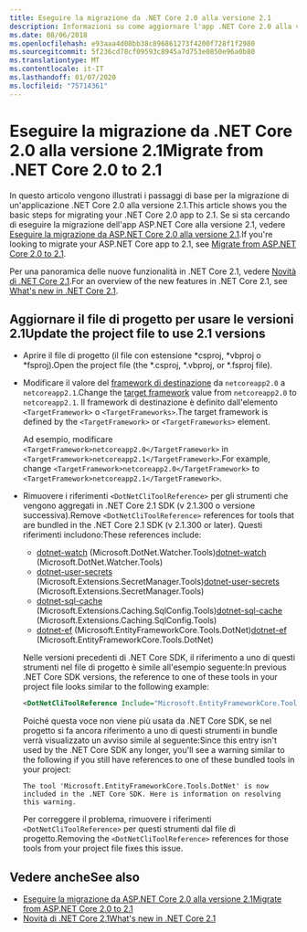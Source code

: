 ```yaml
---
title: Eseguire la migrazione da .NET Core 2.0 alla versione 2.1
description: Informazioni su come aggiornare l'app .NET Core 2.0 alla versione 2.1.
ms.date: 08/06/2018
ms.openlocfilehash: e93aaa4d08bb38c896861273f4200f728f1f2980
ms.sourcegitcommit: 5f236cd78cf09593c8945a7d753e0850e96a0b80
ms.translationtype: MT
ms.contentlocale: it-IT
ms.lasthandoff: 01/07/2020
ms.locfileid: "75714361"
---
```

# <a name="migrate-from-net-core-20-to-21"></a><span data-ttu-id="db462-103">Eseguire la migrazione da .NET Core 2.0 alla versione 2.1</span><span class="sxs-lookup"><span data-stu-id="db462-103">Migrate from .NET Core 2.0 to 2.1</span></span>

<span data-ttu-id="db462-104">In questo articolo vengono illustrati i passaggi di base per la migrazione di un'applicazione .NET Core 2.0 alla versione 2.1.</span><span class="sxs-lookup"><span data-stu-id="db462-104">This article shows you the basic steps for migrating your .NET Core 2.0 app to 2.1.</span></span> <span data-ttu-id="db462-105">Se si sta cercando di eseguire la migrazione dell'app ASP.NET Core alla versione 2.1, vedere [Eseguire la migrazione da ASP.NET Core 2.0 alla versione 2.1](/aspnet/core/migration/20_21).</span><span class="sxs-lookup"><span data-stu-id="db462-105">If you're looking to migrate your ASP.NET Core app to 2.1, see [Migrate from ASP.NET Core 2.0 to 2.1](/aspnet/core/migration/20_21).</span></span>

<span data-ttu-id="db462-106">Per una panoramica delle nuove funzionalità in .NET Core 2.1, vedere [Novità di .NET Core 2.1](../whats-new/dotnet-core-2-1.md).</span><span class="sxs-lookup"><span data-stu-id="db462-106">For an overview of the new features in .NET Core 2.1, see [What's new in .NET Core 2.1](../whats-new/dotnet-core-2-1.md).</span></span>

## <a name="update-the-project-file-to-use-21-versions"></a><span data-ttu-id="db462-107">Aggiornare il file di progetto per usare le versioni 2.1</span><span class="sxs-lookup"><span data-stu-id="db462-107">Update the project file to use 2.1 versions</span></span>

- <span data-ttu-id="db462-108">Aprire il file di progetto (il file con estensione \*csproj, \*vbproj o \*fsproj).</span><span class="sxs-lookup"><span data-stu-id="db462-108">Open the project file (the \*.csproj, \*.vbproj, or \*.fsproj file).</span></span>

- <span data-ttu-id="db462-109">Modificare il valore del [framework di destinazione](../../standard/frameworks.md) da `netcoreapp2.0` a `netcoreapp2.1`.</span><span class="sxs-lookup"><span data-stu-id="db462-109">Change the [target framework](../../standard/frameworks.md) value from `netcoreapp2.0` to `netcoreapp2.1`.</span></span> <span data-ttu-id="db462-110">Il framework di destinazione è definito dall'elemento `<TargetFramework>` o `<TargetFrameworks>`.</span><span class="sxs-lookup"><span data-stu-id="db462-110">The target framework is defined by the `<TargetFramework>` or `<TargetFrameworks>` element.</span></span>

  <span data-ttu-id="db462-111">Ad esempio, modificare `<TargetFramework>netcoreapp2.0</TargetFramework>` in `<TargetFramework>netcoreapp2.1</TargetFramework>`.</span><span class="sxs-lookup"><span data-stu-id="db462-111">For example, change `<TargetFramework>netcoreapp2.0</TargetFramework>` to `<TargetFramework>netcoreapp2.1</TargetFramework>`.</span></span>

- <span data-ttu-id="db462-112">Rimuovere i riferimenti `<DotNetCliToolReference>` per gli strumenti che vengono aggregati in .NET Core 2.1 SDK (v 2.1.300 o versione successiva).</span><span class="sxs-lookup"><span data-stu-id="db462-112">Remove `<DotNetCliToolReference>` references for tools that are bundled in the .NET Core 2.1 SDK (v 2.1.300 or later).</span></span> <span data-ttu-id="db462-113">Questi riferimenti includono:</span><span class="sxs-lookup"><span data-stu-id="db462-113">These references include:</span></span>

  - <span data-ttu-id="db462-114">[dotnet-watch](https://github.com/aspnet/DotNetTools/blob/master/src/dotnet-watch/README.md) (Microsoft.DotNet.Watcher.Tools)</span><span class="sxs-lookup"><span data-stu-id="db462-114">[dotnet-watch](https://github.com/aspnet/DotNetTools/blob/master/src/dotnet-watch/README.md) (Microsoft.DotNet.Watcher.Tools)</span></span>
  - <span data-ttu-id="db462-115">[dotnet-user-secrets](https://github.com/aspnet/DotNetTools/blob/master/src/dotnet-user-secrets/README.md) (Microsoft.Extensions.SecretManager.Tools)</span><span class="sxs-lookup"><span data-stu-id="db462-115">[dotnet-user-secrets](https://github.com/aspnet/DotNetTools/blob/master/src/dotnet-user-secrets/README.md) (Microsoft.Extensions.SecretManager.Tools)</span></span>
  - <span data-ttu-id="db462-116">[dotnet-sql-cache](https://github.com/aspnet/DotNetTools/blob/master/src/dotnet-sql-cache/README.md) (Microsoft.Extensions.Caching.SqlConfig.Tools)</span><span class="sxs-lookup"><span data-stu-id="db462-116">[dotnet-sql-cache](https://github.com/aspnet/DotNetTools/blob/master/src/dotnet-sql-cache/README.md) (Microsoft.Extensions.Caching.SqlConfig.Tools)</span></span>
  - <span data-ttu-id="db462-117">[dotnet-ef](/ef/core/miscellaneous/cli/dotnet) (Microsoft.EntityFrameworkCore.Tools.DotNet)</span><span class="sxs-lookup"><span data-stu-id="db462-117">[dotnet-ef](/ef/core/miscellaneous/cli/dotnet) (Microsoft.EntityFrameworkCore.Tools.DotNet)</span></span>
  
  <span data-ttu-id="db462-118">Nelle versioni precedenti di .NET Core SDK, il riferimento a uno di questi strumenti nel file di progetto è simile all'esempio seguente:</span><span class="sxs-lookup"><span data-stu-id="db462-118">In previous .NET Core SDK versions, the reference to one of these tools in your project file looks similar to the following example:</span></span>

  ```xml
  <DotNetCliToolReference Include="Microsoft.EntityFrameworkCore.Tools.DotNet" Version="2.0.0" />
  ```

  <span data-ttu-id="db462-119">Poiché questa voce non viene più usata da .NET Core SDK, se nel progetto si fa ancora riferimento a uno di questi strumenti in bundle verrà visualizzato un avviso simile al seguente:</span><span class="sxs-lookup"><span data-stu-id="db462-119">Since this entry isn't used by the .NET Core SDK any longer, you'll see a warning similar to the following if you still have references to one of these bundled tools in your project:</span></span>
  
  `The tool 'Microsoft.EntityFrameworkCore.Tools.DotNet' is now included in the .NET Core SDK. Here is information on resolving this warning.`
  
  <span data-ttu-id="db462-120">Per correggere il problema, rimuovere i riferimenti `<DotNetCliToolReference>` per questi strumenti dal file di progetto.</span><span class="sxs-lookup"><span data-stu-id="db462-120">Removing the `<DotNetCliToolReference>` references for those tools from your project file fixes this issue.</span></span>

## <a name="see-also"></a><span data-ttu-id="db462-121">Vedere anche</span><span class="sxs-lookup"><span data-stu-id="db462-121">See also</span></span>

- [<span data-ttu-id="db462-122">Eseguire la migrazione da ASP.NET Core 2.0 alla versione 2.1</span><span class="sxs-lookup"><span data-stu-id="db462-122">Migrate from ASP.NET Core 2.0 to 2.1</span></span>](/aspnet/core/migration/20_21)
- [<span data-ttu-id="db462-123">Novità di .NET Core 2.1</span><span class="sxs-lookup"><span data-stu-id="db462-123">What's new in .NET Core 2.1</span></span>](../whats-new/dotnet-core-2-1.md)

